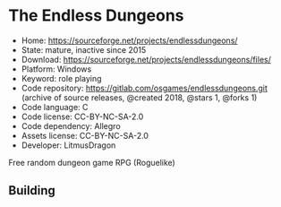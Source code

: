# The Endless Dungeons

- Home: https://sourceforge.net/projects/endlessdungeons/
- State: mature, inactive since 2015
- Download: https://sourceforge.net/projects/endlessdungeons/files/
- Platform: Windows
- Keyword: role playing
- Code repository: https://gitlab.com/osgames/endlessdungeons.git (archive of source releases, @created 2018, @stars 1, @forks 1)
- Code language: C
- Code license: CC-BY-NC-SA-2.0
- Code dependency: Allegro
- Assets license: CC-BY-NC-SA-2.0
- Developer: LitmusDragon

Free random dungeon game RPG (Roguelike)

## Building

